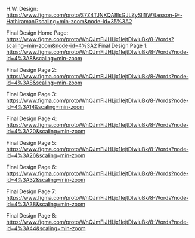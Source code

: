 H.W. Design: https://www.figma.com/proto/S7Z4TJNKQA8IsGJLZySll1tW/Lesson-9--Hathiramani?scaling=min-zoom&node-id=35%3A2 

Final Design Home Page: https://www.figma.com/proto/WnQJmFiJHLjx1IejtDlwluBk/8-Words?scaling=min-zoom&node-id=4%3A2
Final Design Page 1: https://www.figma.com/proto/WnQJmFiJHLjx1IejtDlwluBk/8-Words?node-id=4%3A8&scaling=min-zoom

Final Design Page 2: https://www.figma.com/proto/WnQJmFiJHLjx1IejtDlwluBk/8-Words?node-id=4%3A8&scaling=min-zoom

Final Design Page 3: https://www.figma.com/proto/WnQJmFiJHLjx1IejtDlwluBk/8-Words?node-id=4%3A14&scaling=min-zoom

Final Design Page 4: https://www.figma.com/proto/WnQJmFiJHLjx1IejtDlwluBk/8-Words?node-id=4%3A20&scaling=min-zoom

Final Design Page 5: https://www.figma.com/proto/WnQJmFiJHLjx1IejtDlwluBk/8-Words?node-id=4%3A26&scaling=min-zoom

Final Design Page 6: https://www.figma.com/proto/WnQJmFiJHLjx1IejtDlwluBk/8-Words?node-id=4%3A32&scaling=min-zoom 

Final Design Page 7: https://www.figma.com/proto/WnQJmFiJHLjx1IejtDlwluBk/8-Words?node-id=4%3A38&scaling=min-zoom

Final Design Page 8: https://www.figma.com/proto/WnQJmFiJHLjx1IejtDlwluBk/8-Words?node-id=4%3A44&scaling=min-zoom



